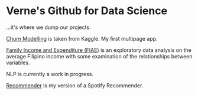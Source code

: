 # Verne's Github for Data Science
...it's where we dump our projects.

[Churn Modelling](https://github.com/verneh/datasci/tree/master/ChurnModelling) is taken from Kaggle. My first multipage app.

[Family Income and Expenditure (FIAE)](https://github.com/verneh/DataSci/tree/master/FIAE) is an exploratory data analysis on the average Filipino income with some examination of the relationships between variables.

NLP is currently a work in progress.

[Recommender](https://github.com/verneh/DataSci/tree/master/Recommender) is my version of a Spotify Recommender.

